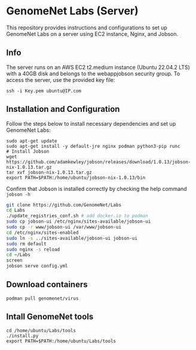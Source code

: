 # GenomeNet Labs (Server)

This repository provides instructions and configurations to set up GenomeNet Labs on a server using EC2 instance, Nginx, and Jobson.

## Info

The server runs on an AWS EC2 t2.medium instance (Ubuntu 22.04.2 LTS) with a 40GB disk and belongs to the webappjobson security group. To access the server, use the provided key file:

```
ssh -i Key.pem ubuntu@IP.com
```

## Installation and Configuration

Follow the steps below to install necessary dependencies and set up GenomeNet Labs:


```
sudo apt-get update
sudo apt-get install -y default-jre nginx podman python3-pip runc
# Install Jobson
wget https://github.com/adamkewley/jobson/releases/download/1.0.13/jobson-nix-1.0.13.tar.gz
tar xvf jobson-nix-1.0.13.tar.gz
export PATH=$PATH:/home/ubuntu/jobson-nix-1.0.13/bin
```

Confirm that Jobson is installed correctly by checking the help command `jobson -h`

```bash
git clone https://github.com/GenomeNet/Labs
cd Labs
./update_registries_conf.sh # add docker.io to podman
sudo cp jobson-ui /etc/nginx/sites-available/jobson-ui
sudo cp -r www/jobson-ui /var/www/jobson-ui
cd /etc/nginx/sites-enabled
sudo ln -s ../sites-available/jobson-ui jobson-ui
sudo rm default
sudo nginx -s reload
cd ~/Labs
screen
jobson serve config.yml
```

## Download containers

```
podman pull genomenet/virus
```

## Intall GenomeNet tools

```
cd /home/ubuntu/Labs/tools
./install.py
export PATH=$PATH:/home/ubuntu/Labs/tools
```
